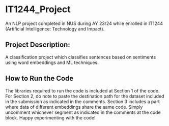 # IT1244_Project
An NLP project completed in NUS during AY 23/24 while enrolled in IT1244 (Artificial Intelligence: Technology and Impact).

## Project Description:
A classification project which classifies sentences based on sentiments using word embeddings and ML techniques.

## How to Run the Code
The libraries required to run the code is included at Section 1 of the code. For Section 2, do note to paste the destination path for the dataset included in the submission as indicated in the comments. Section 3 includes a part where data of different embeddings share the same code. Simply uncomment whichever segment as indicated in the comments at the code block. Happy experimenting with the code!
